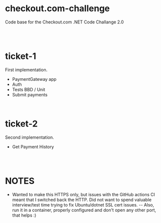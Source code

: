 # checkout.com-challenge
Code base for the Checkout.com .NET Code Challange 2.0


<br />
<br />

# ticket-1
First implementation.  
- PaymentGateway app
- Auth
- Tests BBD / Unit
- Submit payments

<br />

# ticket-2
Second implementation.
- Get Payment History


<br />
<br />

# NOTES
- Wanted to make this HTTPS only, but issues with the GitHub actions CI meant that I switched back the HTTP. Did not want to spend valuable interview/test time trying to fix Ubuntu/dotnet SSL cert issues.
-- Also, run it in a container, properly configured and don't open any other port, that helps :)
